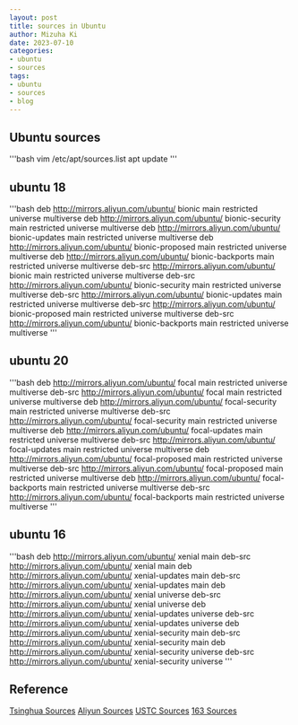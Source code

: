 ```yaml
---
layout: post
title: sources in Ubuntu
author: Mizuha Ki
date: 2023-07-10
categories:
- ubuntu
- sources
tags:
- ubuntu
- sources
- blog
---
```


## Ubuntu sources
'''bash
vim /etc/apt/sources.list
apt update
'''

## ubuntu 18
'''bash
deb http://mirrors.aliyun.com/ubuntu/ bionic main restricted universe multiverse
deb http://mirrors.aliyun.com/ubuntu/ bionic-security main restricted universe multiverse
deb http://mirrors.aliyun.com/ubuntu/ bionic-updates main restricted universe multiverse
deb http://mirrors.aliyun.com/ubuntu/ bionic-proposed main restricted universe multiverse
deb http://mirrors.aliyun.com/ubuntu/ bionic-backports main restricted universe multiverse
deb-src http://mirrors.aliyun.com/ubuntu/ bionic main restricted universe multiverse
deb-src http://mirrors.aliyun.com/ubuntu/ bionic-security main restricted universe multiverse
deb-src http://mirrors.aliyun.com/ubuntu/ bionic-updates main restricted universe multiverse
deb-src http://mirrors.aliyun.com/ubuntu/ bionic-proposed main restricted universe multiverse
deb-src http://mirrors.aliyun.com/ubuntu/ bionic-backports main restricted universe multiverse
'''

## ubuntu 20
'''bash
deb http://mirrors.aliyun.com/ubuntu/ focal main restricted universe multiverse
deb-src http://mirrors.aliyun.com/ubuntu/ focal main restricted universe multiverse
​deb http://mirrors.aliyun.com/ubuntu/ focal-security main restricted universe multiverse
deb-src http://mirrors.aliyun.com/ubuntu/ focal-security main restricted universe multiverse
​deb http://mirrors.aliyun.com/ubuntu/ focal-updates main restricted universe multiverse
deb-src http://mirrors.aliyun.com/ubuntu/ focal-updates main restricted universe multiverse
​deb http://mirrors.aliyun.com/ubuntu/ focal-proposed main restricted universe multiverse
deb-src http://mirrors.aliyun.com/ubuntu/ focal-proposed main restricted universe multiverse
​deb http://mirrors.aliyun.com/ubuntu/ focal-backports main restricted universe multiverse
deb-src http://mirrors.aliyun.com/ubuntu/ focal-backports main restricted universe multiverse
'''

## ubuntu 16
'''bash
deb http://mirrors.aliyun.com/ubuntu/ xenial main
deb-src http://mirrors.aliyun.com/ubuntu/ xenial main
​deb http://mirrors.aliyun.com/ubuntu/ xenial-updates main
deb-src http://mirrors.aliyun.com/ubuntu/ xenial-updates main
​deb http://mirrors.aliyun.com/ubuntu/ xenial universe
deb-src http://mirrors.aliyun.com/ubuntu/ xenial universe
deb http://mirrors.aliyun.com/ubuntu/ xenial-updates universe
deb-src http://mirrors.aliyun.com/ubuntu/ xenial-updates universe
​deb http://mirrors.aliyun.com/ubuntu/ xenial-security main
deb-src http://mirrors.aliyun.com/ubuntu/ xenial-security main
deb http://mirrors.aliyun.com/ubuntu/ xenial-security universe
deb-src http://mirrors.aliyun.com/ubuntu/ xenial-security universe
'''

## Reference
[Tsinghua Sources](https://mirrors.tuna.tsinghua.edu.cn/help/ubuntu/)
[Aliyun Sources](https://developer.aliyun.com/)
[USTC Sources](https://mirrors.ustc.edu.cn/)
[163 Sources](http://mirrors.163.com/)
